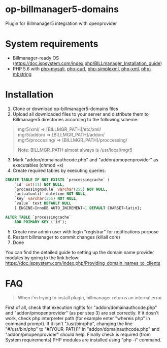 # op-billmanager5-domains
Plugin for Billmanager5 integration with openprovider

# System requirements

* Billmanager-ready OS (https://doc.ispsystem.com/index.php/BILLmanager_Installation_guide)
* PHP 5.6 with [php-mysqli](https://www.php.net/manual/mysqli.installation.php), [php-curl](https://www.php.net/manual/curl.installation.php), [php-simplexml](https://www.php.net/manual/simplexml.installation.php), [php-xml](https://www.php.net/manual/dom.installation.php), [php-mbstring](https://www.php.net/manual/mbstring.installation.php)

# Installation

1. Clone or download op-billmanager5-domains files
2. Upload all downloaded files to your server and distribute them to Billmanager5 directories according to the following scheme: 

> mgr5/xml/ => [BILLMGR_PATH]/etc/xml/  
> mgr5/addon/ => [BILLMGR_PATH]/addon/  
> mgr5/proccesing/ => [BILLMGR_PATH]/proccessing/  
> 
> Note: BILLMGR_PATH almost always is /usr/local/mgr5

3. Mark "addon/domainauthcode.php" and "addon/pmopenprovider" as executables (chmod +x)
4. Create required tables by executing queries:
```sql
CREATE TABLE IF NOT EXISTS `processingcache` (
    `id` int(11) NOT NULL,
    `processingmodule` varchar(255) NOT NULL,
    `actualuntil` datetime NOT NULL,
    `key` varchar(255) NOT NULL,
    `value` text DEFAULT NULL
    ) ENGINE=InnoDB AUTO_INCREMENT=1 DEFAULT CHARSET=latin1;

ALTER TABLE `processingcache`
    ADD PRIMARY KEY (`id`);

```
5. Create new admin user with login "registrar" for notifications purpose
6. Restart billmanager to commit changes (killall core)
7. Done


You can find the detailed guide to setting up the domain name provider modules by going to the link below:
https://doc.ispsystem.com/index.php/Providing_domain_names_to_clients

# FAQ

> When i'm trying to install plugin, billmanager returns an internal error

First of all, check that execution rights for "addon/domainauthcode.php" and "addon/pmopenprovider" (as per step 3) are set correctly. If it dosn't work, check php interpreter path (for example enter "whereis php" in command prompt). If it isn't "/usr/bin/php", changing the line "#/usr/bin/php" to "#[YOUR_PATH]" in "addon/domainauthcode.php" and "addon/pmopenprovider" should help. Finally check is required (from System requirements) PHP modules are installed using "php -i" command.

